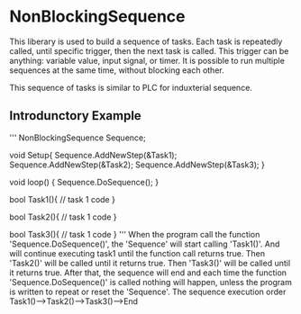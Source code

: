 # NonBlockingSequence
This liberary is used to build a sequence of tasks. Each task is repeatedly called, until specific trigger, then the next task is called. This trigger can be anything: variable value, input signal, or timer. It is possible to run multiple sequences at the same time, without blocking each other.

This sequence of tasks is similar to PLC for induxterial sequence.
## Introdunctory Example

'''
NonBlockingSequence Sequence;

void Setup{
Sequence.AddNewStep(&Task1);
Sequence.AddNewStep(&Task2);
Sequence.AddNewStep(&Task3);
}

void loop() {
  Sequence.DoSequence();
}

bool Task1(){ 
// task 1 code
}

bool Task2(){ 
// task 1 code
}

bool Task3(){ 
// task 1 code
}
'''
When the program call the function 'Sequence.DoSequence()', the 'Sequence' will start calling 'Task1()'. And will continue executing task1 until the function call returns true. Then 'Task2()' will be called until it returns true. Then 'Task3()' will be called until it returns true. After that, the sequence will end and each time the function 'Sequence.DoSequence()' is called nothing will happen, unless the program is written to repeat or reset the 'Sequence'.
The sequence execution order 
  Task1()-->Task2()-->Task3()-->End
